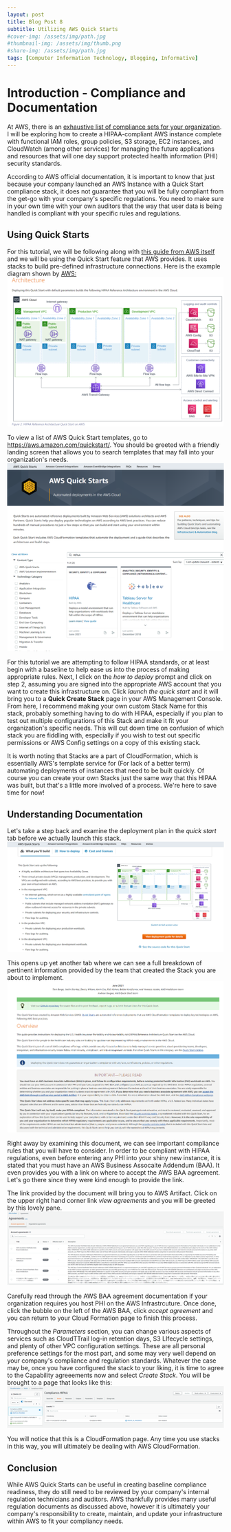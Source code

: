 ```yaml
---
layout: post
title: Blog Post 8
subtitle: Utilizing AWS Quick Starts
#cover-img: /assets/img/path.jpg
#thumbnail-img: /assets/img/thumb.png
#share-img: /assets/img/path.jpg
tags: [Computer Information Technology, Blogging, Informative]
---
```


# Introduction - Compliance and Documentation

At AWS, there is an [exhaustive list of compliance sets for your organization](https://aws.amazon.com/compliance/programs/). I will be exploring how to create a HIPAA-compliant AWS instance complete with functional IAM roles, group policies, S3 storage, EC2 instances, and CloudWatch (among other services) for managing the future applications and resources that will one day support protected health information (PHI) security standards. 

According to AWS official documentation, it is important to know that just because your company launched an AWS Instance with a Quick Start compliance stack, it does not guarantee that you will be fully compliant from the get-go with your company's specific regulations. You need to make sure in your own time with your own auditors that the way that user data is being handled is compliant with your specific rules and regulations.

## Using Quick Starts

For this tutorial, we will be following along with [this guide from AWS itself](https://aws.amazon.com/quickstart/architecture/compliance-hipaa/) and we will be using the Quick Start feature that AWS provides. It uses stacks to build pre-defined infrastructure connections. Here is the example diagram shown by [AWS:](https://aws-quickstart.github.io/quickstart-compliance-hipaa/#_launch_the_quick_start) ![diagram1](/assets/img/image32.png)

To view a list of AWS Quick Start templates, go to https://aws.amazon.com/quickstart/. You should be greeted with a friendly landing screen that allows you to search templates that may fall into your organization's needs. ![awsquickstarts](/assets/img/image33.png) 

For this tutorial we are attempting to follow HIPAA standards, or at least begin with a baseline to help ease us into the process of making appropriate rules. Next, I click on the _how to deploy_ prompt and click on step 2, assuming you are signed into the appropriate AWS account that you want to create this infrastructure on. Click _launch the quick start_ and it will bring you to a **Quick Create Stack** page in your AWS Management Console. From here, I recommend making your own custom Stack Name for this stack, probably something having to do with HIPAA, especially if you plan to test out multiple configurations of this Stack and make it fit your organization's specific needs. This will cut down time on confusion of which stack you are fiddling with, especially if you wish to test out specific permissions or AWS Config settings on a copy of this existing stack.  

It is worth noting that Stacks are a part of CloudFormation, which is essentially AWS's template service for (For lack of a better term) automating deployments of instances that need to be built quickly. Of course you can create your own Stacks just the same way that this HIPAA was built, but that's a little more involved of a process. We're here to save time for now!

## Understanding Documentation

Let's take a step back and examine the deployment plan in the _quick start_ tab before we actually launch this stack. ![viewdeployment](/assets/img/image34.png)

This opens up yet another tab where we can see a full breakdown of pertinent information provided by the team that created the Stack you are about to implement. ![exampledepplan](/assets/img/image35.png)

Right away by examining this document, we can see important compliance rules that you will have to consider. In order to be compliant with HIPAA regulations, even before entering any PHI into your shiny new instance, it is stated that you must have an AWS Business Assocaite Addendum (BAA). It even provides you with a link on where to accept the AWS BAA agreement. Let's go there since they were kind enough to provide the link.

The link provided by the document will bring you to AWS Artifact. Click on the upper right hand corner link _view agreements_ and you will be greeted by this lovely pane. ![panelovely](/assets/img/image36.png)

Carefully read through the AWS BAA agreement documentation if your organization requires you host PHI on the AWS Infrastrcuture. Once done, click the bubble on the left of the AWS BAA, click _accept agreement_ and you can return to your Cloud Formation page to finish this process.

Throughout the _Parameters_ section, you can change various aspects of services such as CloudTTrail log-in retention days, S3 LIfecycle settings, and plenty of other VPC configuration settings. These are all personal preference settings for the most part, and some may very well depend on your company's compliance and regulation standards. Whatever the case may be, once you have configured the stack to your liking, it is time to agree to the Capability agreeements now and select _Create Stack_. You will be brought to a page that looks like this: ![pagelookslikethis](/assets/img/image37.png)

You will notice that this is a CloudFormation page. Any time you use stacks in this way, you will ultimately be dealing with AWS CloudFormation.

## Conclusion

While AWS Quick Starts can be useful in creating baseline compliance readiness, they do still need to be reviewed by your company's internal regulation technicians and auditors. AWS thankfully provides many useful regulation documents as discussed above, however it is ultimately your company's responsibility to create, maintain, and update your infrastructure within AWS to fit your compliancy needs. 
